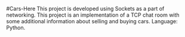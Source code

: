 #Cars-Here
This project is developed using Sockets as a part of networking. This project is an implementation of a TCP chat room with some additional information about selling and buying cars. Language: Python.
